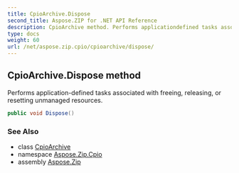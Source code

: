 ```yaml
---
title: CpioArchive.Dispose
second_title: Aspose.ZIP for .NET API Reference
description: CpioArchive method. Performs applicationdefined tasks associated with freeing releasing or resetting unmanaged resources
type: docs
weight: 60
url: /net/aspose.zip.cpio/cpioarchive/dispose/
---
```

## CpioArchive.Dispose method

Performs application-defined tasks associated with freeing, releasing, or resetting unmanaged resources.

```csharp
public void Dispose()
```

### See Also

* class [CpioArchive](../)
* namespace [Aspose.Zip.Cpio](../../cpioarchive/)
* assembly [Aspose.Zip](../../../)


